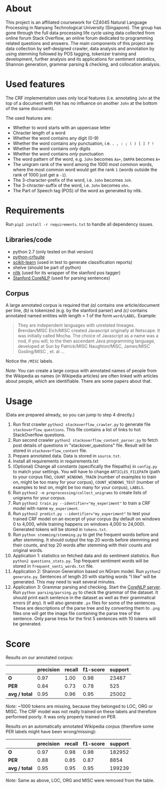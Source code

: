 # About

This project is an affiliated coursework for CZ4045 Natural Language Processing in Nanyang Technological University (Singapore).
The group has gone through the full data processing life cycle using data collected from online forum Stack Overflow, an online forum dedicated to programming related questions and answers.
The main components of this project are: data collection by self-designed crawler, data analysis and annotation by using stemming followed by POS tagging, tokenizer training and development, further analysis and its applications for sentiment statistics, Shannon generation, grammar parsing & checking, and collocation analysis.

# Used features

The CRF implementation uses only local features (i.e. annotating `John` at the top of a document with `PER` has no influence on another `John` at the bottom of the same document).

The used features are:
* Whether to word starts with an uppercase letter
* Chracter length of a word
* Whether the word contains any digit (0-9)
* Whether the word contains any punctuation, i.e. `. , : ; ( ) [ ] ? !`
* Whether the word contains *only* digits
* Whether the word contains *only* punctuation
* The word pattern of the word, e.g. `John` becomes `Aa+`, `DARPA` becomes `A+`
* The unigram rank of the word among the 1000 most common words, where the most common word would get the rank `1` (words outside the rank of 1000 just get a `-1`).
* The 3-character-prefix of the word, i.e. `John` becomes `Joh`.
* The 3-chracter-suffix of the word, i.e. `John` becomes `ohn`.
* The Part of Speech tag (POS) of the word as generated by nltk.

# Requirements
Run `pip2 install -r requirements.txt` to handle all dependency issues.

## Libraries/code
* python 2.7 (only tested on that version)
* [python-crfsuite](http://python-crfsuite.readthedocs.org/en/latest/)
* [scikit-learn](http://scikit-learn.org/stable/) (used in test to generate classification reports)
* shelve (should be part of python)
* [nltk](http://www.nltk.org/) (used for its wrapper of the stanford pos tagger)
* [Stanford CoreNLP](http://nlp.stanford.edu/software/stanford-corenlp-full-2017-06-09.zip) (used for parsing sentences)

## Corpus
A large annotated corpus is required that *(a)* contains one article/document per line, *(b)* is tokenized (e.g. by the stanford parser) and *(c)* contains annotated named entities with length > 1 of the form `word/LABEL`.
Example:

> They are independent languages with unrelated lineages. Brendan/MISC Eich/MISC created Javascript originally at Netscape. It was initially called Mocha. The choice of Javascript as a name was a nod, if you will, to the then ascendant Java programming language, developed at Sun by Patrick/MISC Naughton/MISC, James/MISC Gosling/MISC , et. al ...

Notice the `/MISC` labels.

*Note*: You can create a large corpus with annotated names of people from the Wikipedia as names (in Wikipedia articles) are often linked with articles about people, which are identifiable. There are some papers about that.

# Usage
(Data are prepared already, so you can jump to step 4 directly.)
1. Run first crawler `python2 stackoverflow_crawler.py` to generate file
 `stackoverflow_questions`. This file contains a list of links to hot StackOverflow questions.
2. Run second crawler `python2 stackoverflow_content_parser.py` to fetch post details of questions in "stackover_questions" file. Result will be stored in `stackoverflow_content` file. 
3. Prepare annotated data. Data is stored in `source.txt`.
4. Install all requirements in requirements.txt
5. (Optional) Change all constants (specifically the filepaths) in `config.py` to match your settings. You will have to change `ARTICLES_FILEPATH` (path to your corpus file), `COUNT_WINDOWS_TRAIN` (number of examples to train on, might be too many for your corpus), `COUNT_WINDOWS_TEST` (number of examples to test on, might be too many for your corpus), `LABELS`.
6. Run `python2 -m preprocessing/collect_unigrams` to create lists of unigrams for your corpus.
7. Run `python2 train.py --identifier="my_experiment"` to train a CRF model with name `my_experiment`.
8. Run `python2 predict.py --identifier="my_experiment"` to test your trained CRF model on an excerpt of your corpus (by default on windows 0 to 4,000, while training happens on windows 4,000 to 24,000).
Generated tokens will be stored in `tokens.txt`.
9. Run `python stemming/stemming.py` to get the frequent words before and after stemming. It should output the top 20 words before stemming and their counts, and top 20 words after stemming with their counts and original words.
10. Application 1: statistics on fetched data and do sentiment statistics.
Run `python2 questions_stats.py`. Top frequent sentiment words will be stored in `frequent_senti_words.txt` file.
11. Application 2: Shannon Generation based on NGram model. Run `python2 generate.py`. Sentences of length 20 with starting words "I like" will be generated. This may need to wait several minutes.
12. Application 3: Grammar parsing and checking. Start the [CoreNLP server](https://stanfordnlp.github.io/CoreNLP/corenlp-server.html). Run `python parsing/parsing.py` to check the grammar of the dataset. It should print each sentence in the dataset as well as their grammatical errors (if any). It will also generate `.ps` files for some of the sentences. These are descriptions of the parse tree and by converting them to `.png` files one will get the image file containing the parse tree of the sentence. Only parse tress for the first 5 sentences with 10 tokens will be generated.

# Score

Results on our annotated corpus:

|                    | precision |   recall | f1-score |  support|
|--------------------|-----------|----------|----------|---------|
|              **O** |      0.97 |     1.00 |     0.98 |    23487|
|            **PER** |      0.84 |     0.73 |     0.78 |      525|
|    **avg / total** |      0.95 |     0.96 |     0.95 |    25002|

*Note:* ~1000 tokens are missing, because they belonged to LOC, ORG or MISC. The CRF model was not really trained on these labels and therefore performed poorly. It was only properly trained on PER.


Results on an automatically annotated Wikipedia corpus (therefore some PER labels might have been wrong/missing):

|                    | precision |   recall | f1-score |  support|
|--------------------|-----------|----------|----------|---------|
|              **O** |  0.97     | 0.98     | 0.98     | 182952  |
|            **PER** |  0.88     | 0.85     | 0.87     | 8854    |
|    **avg / total** |  0.95     | 0.95     | 0.95     | 199239  |

*Note:* Same as above, LOC, ORG and MISC were removed from the table.